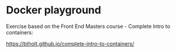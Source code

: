 # Docker playground

Exercise based on the Front End Masters course - Complete Intro to containers:

https://btholt.github.io/complete-intro-to-containers/
